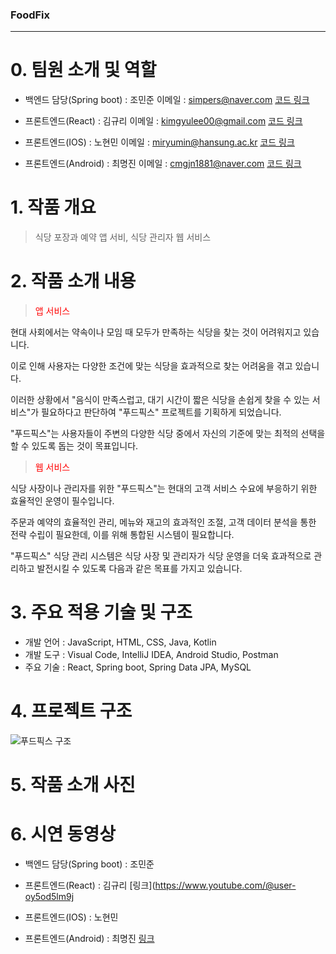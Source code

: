 ### FoodFix 
---

# **0. 팀원 소개 및 역할**
* 백엔드 담당(Spring boot) : 조민준  이메일 : simpers@naver.com [코드 링크](https://github.com/Jominjun1/FoodfixProject/blob/backend)

* 프론트엔드(React) : 김규리 이메일 : kimgyulee00@gmail.com [코드 링크](https://github.com/Jominjun1/FoodfixProject/blob/frontend_web)

* 프론트엔드(IOS) : 노현민 이메일 : miryumin@hansung.ac.kr [코드 링크](https://github.com/Jominjun1/FoodfixProject/blob/frontend_ios)

* 프론트엔드(Android) : 최명진 이메일 : cmgjn1881@naver.com [코드 링크](https://github.com/Jominjun1/FoodfixProject/blob/frontend_android)

# **1. 작품 개요**
>식당 포장과 예약 앱 서비, 식당 관리자 웹 서비스 


# **2. 작품 소개 내용**
><p style="color:red">앱 서비스</p>
현대 사회에서는 약속이나 모임 때 모두가 만족하는 식당을 찾는 것이 어려워지고 있습니다. 

이로 인해 사용자는 다양한 조건에 맞는 식당을 효과적으로 찾는 어려움을 겪고 있습니다.


이러한 상황에서 "음식이 만족스럽고, 대기 시간이 짧은 식당을 손쉽게 찾을 수 있는 서비스"가 필요하다고
판단하여 "푸드픽스" 프로젝트를 기획하게 되었습니다.


"푸드픽스"는 사용자들이 주변의 다양한 식당 중에서 자신의 기준에 맞는 최적의 선택을 할 수 있도록 돕는 것이
목표입니다.


><p style="color:red">웹 서비스</p>
식당 사장이나 관리자를 위한 "푸드픽스"는 현대의 고객 서비스 수요에 부응하기 위한 효율적인 운영이 필수입니다.


주문과 예약의 효율적인 관리, 메뉴와 재고의 효과적인 조절, 고객 데이터 분석을 통한 전략 수립이 필요한데,
이를 위해 통합된 시스템이 필요합니다.


"푸드픽스" 식당 관리 시스템은 식당 사장 및 관리자가 식당 운영을 더욱 효과적으로 관리하고 발전시킬 수
있도록 다음과 같은 목표를 가지고 있습니다.


# **3. 주요 적용 기술 및 구조**
* 개발 언어 : JavaScript, HTML, CSS, Java, Kotlin 
* 개발 도구 : Visual Code, IntelliJ IDEA, Android Studio, Postman 
* 주요 기술 : React, Spring boot, Spring Data JPA, MySQL

# **4. 프로젝트 구조**
![푸드픽스 구조](https://github.com/Jominjun1/FoodfixProject/assets/116476333/0a9a3a5c-2de4-44f6-a214-378f708b2e07)

  
# **5. 작품 소개 사진**
>

# **6. 시연 동영상**

* 백엔드 담당(Spring boot) : 조민준 

* 프론트엔드(React) : 김규리 [링크](https://www.youtube.com/@user-oy5od5lm9j

* 프론트엔드(IOS) : 노현민  

* 프론트엔드(Android) : 최명진 [링크](https://www.youtube.com/watch?v=WSQHoTlA58Q)
  

